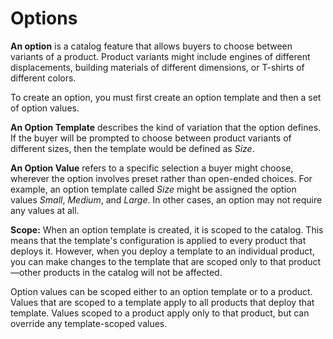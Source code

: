  # Options

**An option** is a catalog feature that allows buyers to choose between variants
of a product. Product variants might include engines of different displacements,
building materials of different dimensions, or T-shirts of different colors.

To create an option, you must first create an option template and then a set of
option values. 

**An Option Template** describes the kind of variation that the option defines.
If the buyer will be prompted to choose between product variants of different
sizes, then the template would be defined as *Size*.

**An Option Value** refers to a specific selection a buyer might choose,
wherever the option involves preset rather than open-ended choices. For example,
an option template called *Size* might be assigned the option values *Small*,
*Medium*, and *Large*. In other cases, an option may not require any values at
all.

**Scope:** When an option template is created, it is scoped to the catalog. This
means that the template's configuration is applied to every product that deploys
it. However, when you deploy a template to an individual product, you can make
changes to the template that are scoped only to that product&mdash;other products in
the catalog will not be affected.

Option values can be scoped either to an option template or to a product. Values
that are scoped to a template apply to all products that deploy that template.
Values scoped to a product apply only to that product, but can override any
template-scoped values.
